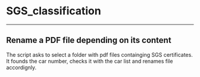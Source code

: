 # SGS_classification
---
## Rename a PDF file depending on its content
The script asks to select a folder with pdf files containging SGS certificates. It founds the car number, checks it with the car list and renames file accordignly.
